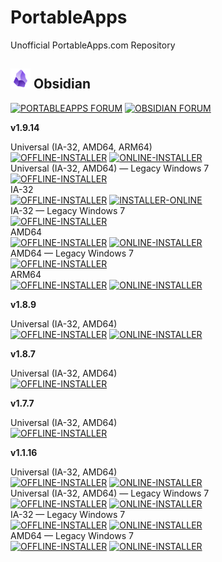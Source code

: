 # PortableApps
Unofficial PortableApps.com Repository
## ![Obsidian](https://raw.githubusercontent.com/xmha97/PortableApps/refs/heads/main/Source/Obsidian/!Common/App/AppInfo/appicon_32.png) Obsidian  
[![PORTABLEAPPS FORUM](https://img.shields.io/badge/PORTABLEAPPS-FORUM-darkgreen?style=flat-square)](https://portableapps.com/node/68172) [![OBSIDIAN FORUM](https://img.shields.io/badge/OBSIDIAN-FORUM-darkgreen?style=flat-square)](https://forum.obsidian.md/t/windows-portable-version-of-obsidian/106638)  
  
**v1.9.14**  
  
Universal (IA-32, AMD64, ARM64)  
[![OFFLINE-INSTALLER](https://img.shields.io/badge/OFFLINE-INSTALLER-blue?style=flat-square)](https://github.com/xmha97/PortableApps/releases/download/obsidian-v1.9.14/ObsidianPortable_1.9.14.paf.exe)
[![ONLINE-INSTALLER](https://img.shields.io/badge/ONLINE-INSTALLER-blue?style=flat-square)](https://github.com/xmha97/PortableApps/releases/download/obsidian-v1.9.14/ObsidianPortable_1.9.14_online.paf.exe)  
Universal (IA-32, AMD64) — Legacy Windows 7  
[![OFFLINE-INSTALLER](https://img.shields.io/badge/OFFLINE-INSTALLER-blue?style=flat-square)](https://github.com/xmha97/PortableApps/releases/download/obsidian-v1.9.14/ObsidianPortableLegacyWin7_1.9.14.paf.exe)  
IA-32  
[![OFFLINE-INSTALLER](https://img.shields.io/badge/OFFLINE-INSTALLER-blue?style=flat-square)](https://github.com/xmha97/PortableApps/releases/download/obsidian-v1.9.14/ObsidianPortable32_1.9.14.paf.exe)
[![INSTALLER-ONLINE](https://img.shields.io/badge/ONLINE-INSTALLER-blue?style=flat-square)](https://github.com/xmha97/PortableApps/releases/download/obsidian-v1.9.14/ObsidianPortable32_1.9.14_online.paf.exe)  
IA-32 — Legacy Windows 7  
[![OFFLINE-INSTALLER](https://img.shields.io/badge/OFFLINE-INSTALLER-blue?style=flat-square)](https://github.com/xmha97/PortableApps/releases/download/obsidian-v1.9.14/ObsidianPortable32LegacyWin7_1.9.14.paf.exe)  
AMD64  
[![OFFLINE-INSTALLER](https://img.shields.io/badge/OFFLINE-INSTALLER-blue?style=flat-square)](https://github.com/xmha97/PortableApps/releases/download/obsidian-v1.9.14/ObsidianPortable64_1.9.14.paf.exe)
[![ONLINE-INSTALLER](https://img.shields.io/badge/ONLINE-INSTALLER-blue?style=flat-square)](https://github.com/xmha97/PortableApps/releases/download/obsidian-v1.9.14/ObsidianPortable64_1.9.14_online.paf.exe)  
AMD64 — Legacy Windows 7  
[![OFFLINE-INSTALLER](https://img.shields.io/badge/OFFLINE-INSTALLER-blue?style=flat-square)](https://github.com/xmha97/PortableApps/releases/download/obsidian-v1.9.14/ObsidianPortable64LegacyWin7_1.9.14.paf.exe)  
ARM64  
[![OFFLINE-INSTALLER](https://img.shields.io/badge/OFFLINE-INSTALLER-blue?style=flat-square)](https://github.com/xmha97/PortableApps/releases/download/obsidian-v1.9.14/ObsidianPortableARM64_1.9.14.paf.exe)
[![ONLINE-INSTALLER](https://img.shields.io/badge/ONLINE-INSTALLER-blue?style=flat-square)](https://github.com/xmha97/PortableApps/releases/download/obsidian-v1.9.14/ObsidianPortableARM64_1.9.14_online.paf.exe)  
  
**v1.8.9**  
  
Universal (IA-32, AMD64)  
[![OFFLINE-INSTALLER](https://img.shields.io/badge/OFFLINE-INSTALLER-blue?style=flat-square)](https://github.com/xmha97/PortableApps/releases/download/obsidian-v1.8.9/ObsidianPortable_1.8.9.paf.exe)
[![ONLINE-INSTALLER](https://img.shields.io/badge/ONLINE-INSTALLER-blue?style=flat-square)](https://github.com/xmha97/PortableApps/releases/download/obsidian-v1.8.9/ObsidianPortable_1.8.9_online.paf.exe)  
  
**v1.8.7**
  
Universal (IA-32, AMD64)  
[![OFFLINE-INSTALLER](https://img.shields.io/badge/OFFLINE-INSTALLER-blue?style=flat-square)](https://github.com/xmha97/PortableApps/releases/download/obsidian-v1.8.7/ObsidianPortable_1.8.7.paf.exe)  
  
**v1.7.7**
  
Universal (IA-32, AMD64)  
[![OFFLINE-INSTALLER](https://img.shields.io/badge/OFFLINE-INSTALLER-blue?style=flat-square)](https://github.com/xmha97/PortableApps/releases/download/obsidian-v1.7.7/ObsidianPortable_1.7.7.paf.exe)  
  
**v1.1.16**  
  
Universal (IA-32, AMD64)  
[![OFFLINE-INSTALLER](https://img.shields.io/badge/OFFLINE-INSTALLER-blue?style=flat-square)](https://github.com/xmha97/PortableApps/releases/download/obsidian-v1.1.16/ObsidianPortable_1.1.16.paf.exe)
[![ONLINE-INSTALLER](https://img.shields.io/badge/ONLINE-INSTALLER-blue?style=flat-square)](https://github.com/xmha97/PortableApps/releases/download/obsidian-v1.1.16/ObsidianPortable_1.1.16_online.paf.exe)  
Universal (IA-32, AMD64) — Legacy Windows 7  
[![OFFLINE-INSTALLER](https://img.shields.io/badge/OFFLINE-INSTALLER-blue?style=flat-square)](https://github.com/xmha97/PortableApps/releases/download/obsidian-v1.1.16/ObsidianPortableLegacyWin7_1.1.16.paf.exe)
[![ONLINE-INSTALLER](https://img.shields.io/badge/ONLINE-INSTALLER-blue?style=flat-square)](https://github.com/xmha97/PortableApps/releases/download/obsidian-v1.1.16/ObsidianPortableLegacyWin7_1.1.16_online.paf.exe)  
IA-32 — Legacy Windows 7  
[![OFFLINE-INSTALLER](https://img.shields.io/badge/OFFLINE-INSTALLER-blue?style=flat-square)](https://github.com/xmha97/PortableApps/releases/download/obsidian-v1.1.16/ObsidianPortable32LegacyWin7_1.1.16.paf.exe)
[![ONLINE-INSTALLER](https://img.shields.io/badge/ONLINE-INSTALLER-blue?style=flat-square)](https://github.com/xmha97/PortableApps/releases/download/obsidian-v1.1.16/ObsidianPortable32LegacyWin7_1.1.16_online.paf.exe)  
AMD64 — Legacy Windows 7  
[![OFFLINE-INSTALLER](https://img.shields.io/badge/OFFLINE-INSTALLER-blue?style=flat-square)](https://github.com/xmha97/PortableApps/releases/download/obsidian-v1.1.16/ObsidianPortable64LegacyWin7_1.1.16.paf.exe)
[![ONLINE-INSTALLER](https://img.shields.io/badge/ONLINE-INSTALLER-blue?style=flat-square)](https://github.com/xmha97/PortableApps/releases/download/obsidian-v1.1.16/ObsidianPortable64LegacyWin7_1.1.16_online.paf.exe)  

